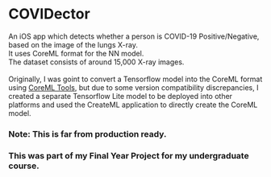 # COVIDector
An iOS app which detects whether a person is COVID-19 Positive/Negative, based on the image of the lungs X-ray.<br> It uses CoreML format for the NN model. <br>The dataset consists of around 15,000 X-ray images.
<br><br> Originally, I was goint to convert a Tensorflow model into the CoreML format using <a href="https://coremltools.readme.io/docs">CoreML Tools</a>, but due to some version compatibility discrepancies, I created a separate Tensorflow Lite model to be deployed into other platforms and used the CreateML application to directly create the CoreML model.

<h3>Note: This is far from production ready.</h3>
<h3>This was part of my Final Year Project for my undergraduate course.</h3>
